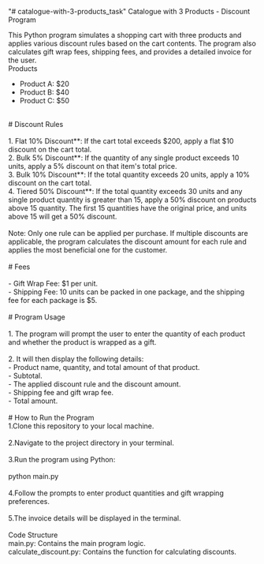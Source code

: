 "# catalogue-with-3-products_task" 
Catalogue with 3 Products - Discount Program

This Python program simulates a shopping cart with three products and applies various discount rules based on the cart contents. The program also calculates gift wrap fees, shipping fees, and provides a detailed invoice for the user.
<br/>
 Products <br/>

- Product A: $20 <br/>
- Product B: $40<br/>
- Product C: $50<br/>
<br/>
# Discount Rules <br/>
<br/>
1. Flat 10% Discount**: If the cart total exceeds $200, apply a flat $10 discount on the cart total. <br/>
2. Bulk 5% Discount**: If the quantity of any single product exceeds 10 units, apply a 5% discount on that item's total price. <br/>
3. Bulk 10% Discount**: If the total quantity exceeds 20 units, apply a 10% discount on the cart total. <br/>
4. Tiered 50% Discount**: If the total quantity exceeds 30 units and any single product quantity is greater than 15, apply a 50% discount on products above 15 quantity. The first 15 quantities have the original price, and units above 15 will get a 50% discount. <br/>
<br/>
Note: Only one rule can be applied per purchase. If multiple discounts are applicable, the program calculates the discount amount for each rule and applies the most beneficial one for the customer. <br/>
<br/>
# Fees <br/>
<br/>
- Gift Wrap Fee: $1 per unit. <br/>
- Shipping Fee: 10 units can be packed in one package, and the shipping fee for each package is $5. <br/>
<br/>
# Program Usage<br/>
<br/>
1. The program will prompt the user to enter the quantity of each product and whether the product is wrapped as a gift. <br/>
<br/>
2. It will then display the following details: <br/>
   - Product name, quantity, and total amount of that product.<br/>
   - Subtotal.<br/>
   - The applied discount rule and the discount amount.<br/>
   - Shipping fee and gift wrap fee.<br/>
   - Total amount.<br/>
<br/>
# How to Run the Program <br/> 
1.Clone this repository to your local machine.<br/> 
<br/>
2.Navigate to the project directory in your terminal.<br/> 
<br/>
3.Run the program using Python:<br/> 
<br/>
  python main.py <br/> 
  <br/>
4.Follow the prompts to enter product quantities and gift wrapping preferences.<br/> 
<br/>
5.The invoice details will be displayed in the terminal.<br/> 
<br/>
Code Structure<br/> 
main.py: Contains the main program logic.<br/> 
calculate_discount.py: Contains the function for calculating discounts.<br/> 
<br/>

<br/>


 
 
